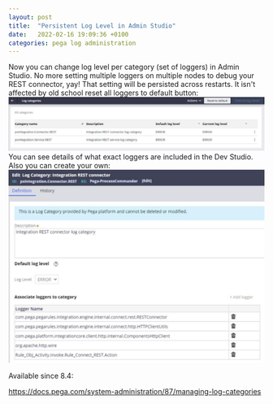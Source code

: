 ```yaml
---
layout: post
title:  "Persistent Log Level in Admin Studio"
date:   2022-02-16 19:09:36 +0100
categories: pega log administration
---
```

Now you can change log level per category (set of loggers) in Admin Studio. No more setting multiple loggers on multiple nodes to debug your REST connector, yay!
That setting will be persisted across restarts. It isn't affected by old school reset all loggers to default button:
![Log Categories List](/_posts/assets%20/log-categories-list.png)
You can see details of what exact loggers are included in the Dev Studio. Also you can create your own:
![Log Categories List](/_posts/assets%20/log-categories-dev-studio.png)

Available since 8.4:

https://docs.pega.com/system-administration/87/managing-log-categories